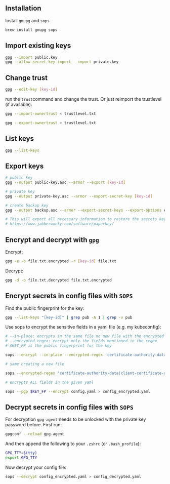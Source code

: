 ## Installation

Install `gnupg` and `sops`

```bash
brew install gnupg sops
```

## Import existing keys

```bash
gpg --import public.key
gpg --allow-secret-key-import --import private.key
```

## Change trust

```bash
gpg --edit-key [key-id]
```

run the `trust`command and change the trust. Or just reimport the trustlevel (if available):

```bash
gpg --import-ownertrust < trustlevel.txt
```

```bash
gpg --export-ownertrust > trustlevel.txt
```

## List keys

```bash
gpg --list-keys
```

## Export keys

```bash
# public key
gpg --output public-key.asc --armor --export [key-id]

# private key
gpg --output private-key.asc --armor --export-secret-key [key-id]

# create backup key
gpg --output backup.asc --armor --export-secret-keys --export-options export-backup [key-id]

# This will export all necessary information to restore the secrets keys including the trust database information.
# https://www.jabberwocky.com/software/paperkey/
```

## Encrypt and decrypt with `gpg`

Encrypt:

```bash
gpg -e -o file.txt.encrypted -r [key-id] file.txt
```

Decrypt:

```bash
gpg -d -o file.txt.decrypted file.txt.encrypted
```

## Encrypt secrets in config files with `SOPS`

Find the public fingerprint for the key:

```bash
gpg --list-keys "[key-id]" | grep pub -A 1 | grep -v pub
```

Use sops to encrypt the sensitive fields in a yaml file (e.g. my kubeconfig):

```bash
# --in-place: encrypts in the same file no new file with the encrypted fields will be created
# --encrypted-regex: encrypt only the fields mentioned in the regex
# $KEY_FP is the public fingerprint for the key

sops --encrypt --in-place --encrypted-regex 'certificate-authority-data|client-certificate-data|client-key-data' --pgp $KEY_FP config.yaml
```

```bash
# same creating a new file

sops --encrypted-regex 'certificate-authority-data|client-certificate-data|client-key-data' --pgp $KEY_FP --encrypt config.yaml > config_encrypted.yaml
```

```bash
# encrypts ALL fields in the given yaml

sops --pgp $KEY_FP --encrypt config.yaml > config_encrypted.yaml
```

## Decrypt secrets in config files with `SOPS`

For decryption `gpg-agent` needs to be unlocked with the private key password before. First run:

```bash
gpgconf --reload gpg-agent
```

And then append the following to your `.zshrc` (or `.bash_profile`):

```bash
GPG_TTY=$(tty)
export GPG_TTY
```

Now decrypt your config file:

```bash
sops --decrypt config_encrypted.yaml > config_decrypted.yaml
```
